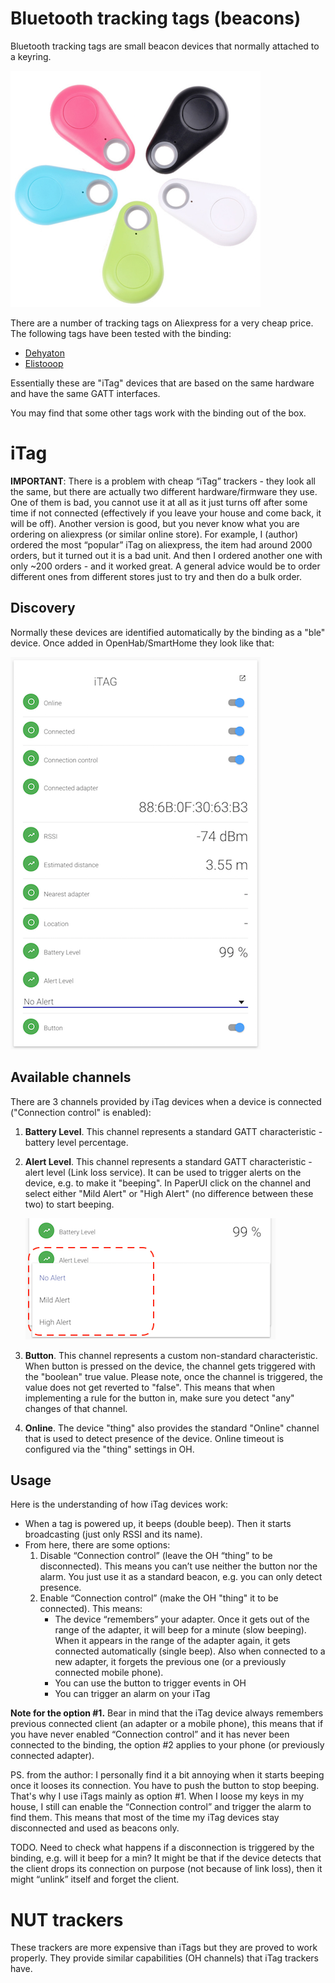 # Bluetooth tracking tags (beacons)

Bluetooth tracking tags are small beacon devices that normally attached to a keyring.

![iTag](itag.png?raw=true "iTag")

There are a number of tracking tags on Aliexpress for a very cheap price. The following tags have been tested with the binding:

* [Dehyaton](https://github.com/sputnikdev/eclipse-smarthome-bluetooth-binding/issues/21)
* [Elistooop](https://github.com/sputnikdev/eclipse-smarthome-bluetooth-binding/issues/20)

Essentially these are "iTag" devices that are based on the same hardware and have the same GATT interfaces.

You may find that some other tags work with the binding out of the box.

# iTag

**IMPORTANT**: There is a problem with cheap “iTag” trackers - they look all the same, but there are actually two different hardware/firmware they use.
One of them is bad, you cannot use it at all as it just turns off after some time if not connected (effectively if you leave your house and come back, it will be off).
Another version is good, but you never know what you are ordering on aliexpress (or similar online store).
For example, I (author) ordered the most “popular” iTag on aliexpress, the item had around 2000 orders, but it turned out it is a bad unit. And then I ordered another one with only ~200 orders - and it worked great.
A general advice would be to order different ones from different stores just to try and then do a bulk order.

## Discovery

Normally these devices are identified automatically by the binding as a "ble" device. Once added in OpenHab/SmartHome they look like that:

![iTag thing](itag-thing.png?raw=true "iTag thing")

## Available channels

There are 3 channels provided by iTag devices when a device is connected ("Connection control" is enabled):

1. **Battery Level**. This channel represents a standard GATT characteristic - battery level percentage.
2. **Alert Level**. This channel represents a standard GATT characteristic - alert level (Link loss service). 
    It can be used to trigger alerts on the device, e.g. to make it "beeping". In PaperUI click on the channel and 
    select either "Mild Alert" or "High Alert" (no difference between these two) to start beeping.
    
    ![iTag alert](itag-alert.png?raw=true "iTag alert")
    
3. **Button**. This channel represents a custom non-standard characteristic. When button is pressed on the device, 
    the channel gets triggered with the "boolean" true value. Please note, once the channel is triggered, 
    the value does not get reverted to "false". This means that when implementing a rule for the button in, 
    make sure you detect "any" changes of that channel.
4. **Online**. The device "thing" also provides the standard "Online" channel that is used to detect presence of the device. 
    Online timeout is configured via the "thing" settings in OH.

## Usage

Here is the understanding of how iTag devices work:

* When a tag is powered up, it beeps (double beep). Then it starts broadcasting (just only RSSI and its name).
* From here, there are some options:
    1. Disable “Connection control” (leave the OH “thing” to be disconnected). This means you can’t use neither the button nor the 
    alarm. You just use it as a standard beacon, e.g. you can only detect presence.
    2. Enable “Connection control” (make the OH "thing" it to be connected). This means: 
        * The device “remembers” your adapter. Once it gets out of the range of the adapter, it will beep for a minute 
        (slow beeping). When it appears in the range of the adapter again, it gets connected automatically (single beep). 
        Also when connected to a new adapter, it forgets the previous one (or a previously connected mobile phone).
        * You can use the button to trigger events in OH
        * You can trigger an alarm on your iTag

**Note for the option #1.** Bear in mind that the iTag device always remembers previous connected client (an adapter or a mobile phone), 
this means that if you have never enabled “Connection control” and it has never been connected to the binding, 
the option #2 applies to your phone (or previously connected adapter).

PS. from the author:
I personally find it a bit annoying when it starts beeping once it looses its connection. You have to push the button to stop beeping. 
That's why I use iTags mainly as option #1. When I loose my keys in my house, I still can enable the “Connection control” and trigger 
the alarm to find them. This means that most of the time my iTag devices stay disconnected and used as beacons only.

TODO. Need to check what happens if a disconnection is triggered by the binding, e.g. will it beep for a min? It might 
be that if the device detects that the client drops its connection on purpose (not because of link loss), then it might 
“unlink” itself and forget the client.

# NUT trackers

These trackers are more expensive than iTags but they are proved to work properly. They provide similar capabilities (OH channels) that iTag trackers have.